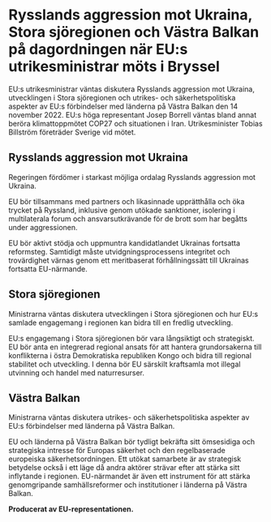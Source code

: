 # Rysslands aggression mot Ukraina, Stora sjöregionen och Västra Balkan på dagordningen när EU:s utrikesministrar möts i Bryssel

EU:s utrikesministrar väntas diskutera Rysslands aggression mot Ukraina, utvecklingen i Stora sjöregionen och utrikes\- och säkerhetspolitiska aspekter av EU:s förbindelser med länderna på Västra Balkan den 14 november 2022\. EU:s höga representant Josep Borrell väntas bland annat beröra klimattoppmötet COP27 och situationen i Iran. Utrikesminister Tobias Billström företräder Sverige vid mötet.

## Rysslands aggression mot Ukraina

Regeringen fördömer i starkast möjliga ordalag Rysslands aggression mot Ukraina.

EU bör tillsammans med partners och likasinnade upprätthålla och öka trycket på Ryssland, inklusive genom utökade sanktioner, isolering i multilaterala forum och ansvarsutkrävande för de brott som har begåtts under aggressionen.

EU bör aktivt stödja och uppmuntra kandidatlandet Ukrainas fortsatta reformsteg. Samtidigt måste utvidgningsprocessens integritet och trovärdighet värnas genom ett meritbaserat förhållningssätt till Ukrainas fortsatta EU\-närmande.

## Stora sjöregionen

Ministrarna väntas diskutera utvecklingen i Stora sjöregionen och hur EU:s samlade engagemang i regionen kan bidra till en fredlig utveckling.

EU:s engagemang i Stora sjöregionen bör vara långsiktigt och strategiskt. EU bör anta en integrerad regional ansats för att hantera grundorsakerna till konflikterna i östra Demokratiska republiken Kongo och bidra till regional stabilitet och utveckling. I denna bör EU särskilt kraftsamla mot illegal utvinning och handel med naturresurser.

## Västra Balkan

Ministrarna väntas diskutera utrikes\- och säkerhetspolitiska aspekter av EU:s förbindelser med länderna på Västra Balkan.

EU och länderna på Västra Balkan bör tydligt bekräfta sitt ömsesidiga och strategiska intresse för Europas säkerhet och den regelbaserade europeiska säkerhetsordningen. Ett utökat samarbete är av strategisk betydelse också i ett läge då andra aktörer strävar efter att stärka sitt inflytande i regionen. EU\-närmandet är även ett instrument för att stärka genomgripande samhällsreformer och institutioner i länderna på Västra Balkan.



**Producerat av EU\-representationen.**
